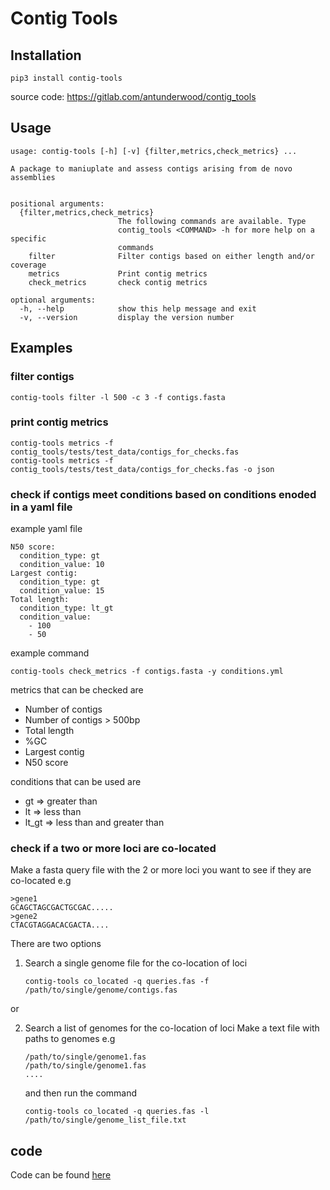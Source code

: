 # Contig Tools
## Installation
```
pip3 install contig-tools
```

source code: https://gitlab.com/antunderwood/contig_tools

## Usage
```
usage: contig-tools [-h] [-v] {filter,metrics,check_metrics} ...

A package to maniuplate and assess contigs arising from de novo assemblies


positional arguments:
  {filter,metrics,check_metrics}
                        The following commands are available. Type
                        contig_tools <COMMAND> -h for more help on a specific
                        commands
    filter              Filter contigs based on either length and/or coverage
    metrics             Print contig metrics
    check_metrics       check contig metrics

optional arguments:
  -h, --help            show this help message and exit
  -v, --version         display the version number
```

## Examples
### filter contigs

```
contig-tools filter -l 500 -c 3 -f contigs.fasta
```

### print contig metrics

```
contig-tools metrics -f contig_tools/tests/test_data/contigs_for_checks.fas
contig-tools metrics -f contig_tools/tests/test_data/contigs_for_checks.fas -o json
```
### check if contigs meet conditions based on conditions enoded in a yaml file

example yaml file
```
N50 score:
  condition_type: gt
  condition_value: 10
Largest contig:
  condition_type: gt
  condition_value: 15
Total length:
  condition_type: lt_gt
  condition_value:
    - 100
    - 50
```
example command
```
contig-tools check_metrics -f contigs.fasta -y conditions.yml
```
metrics that can be checked are
 - Number of contigs
 - Number of contigs > 500bp
 - Total length
 - %GC
 - Largest contig
 - N50 score

 conditions that can be used are 
 - gt => greater than
 - lt => less than
 - lt_gt => less than and greater than

### check if a two or more loci are co-located

Make a fasta query file with the 2 or more loci you want to see if they are co-located e.g
```
>gene1
GCAGCTAGCGACTGCGAC.....
>gene2
CTACGTAGGACACGACTA....
```

There are two options

1. Search a single genome file for the co-location of loci

    ```
    contig-tools co_located -q queries.fas -f /path/to/single/genome/contigs.fas
    ```
or

2. Search a list of genomes for the co-location of loci
  Make a text file with paths to genomes e.g
  
    ```
    /path/to/single/genome1.fas
    /path/to/single/genome1.fas
    ....
    ```

    and then run the command
    ```
    contig-tools co_located -q queries.fas -l /path/to/single/genome_list_file.txt
    ```
## code
Code can be found [here](https://gitlab.com/antunderwood/contig_tools)